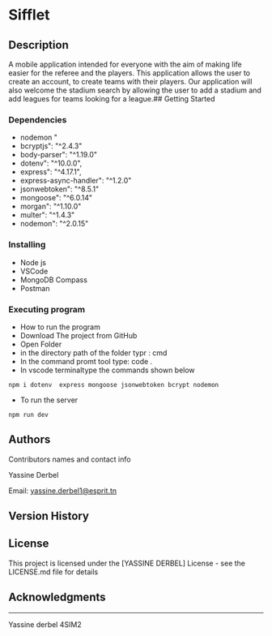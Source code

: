 # Sifflet


## Description

A mobile application intended for everyone with the aim of making life easier for the referee and the players. This application allows the user to create an account, to create teams with their players. Our application will also welcome the stadium search by allowing the user to add a stadium and add leagues for teams looking for a league.## Getting Started

### Dependencies


* nodemon "
* bcryptjs": "^2.4.3"
* body-parser": "^1.19.0"
* dotenv": "^10.0.0",
* express": "^4.17.1",
* express-async-handler": "^1.2.0"
* jsonwebtoken": "^8.5.1"
* mongoose": "^6.0.14"
* morgan": "^1.10.0"
* multer": "^1.4.3"
* nodemon": "^2.0.15"
### Installing

* Node js
* VSCode
* MongoDB Compass
* Postman

### Executing program

* How to run the program
* Download The project from GitHub
* Open Folder
* in the directory path of the folder typr  : cmd
* In the command promt tool type: code .
* In vscode terminaltype the commands shown below
```
npm i dotenv  express mongoose jsonwebtoken bcrypt nodemon 
```
* To run the server
```
npm run dev
```




## Authors

Contributors names and contact info

Yassine Derbel 

Email: yassine.derbel1@esprit.tn


## Version History

## License

This project is licensed under the [YASSINE DERBEL] License - see the LICENSE.md file for details

## Acknowledgments


---

Yassine derbel
4SIM2
